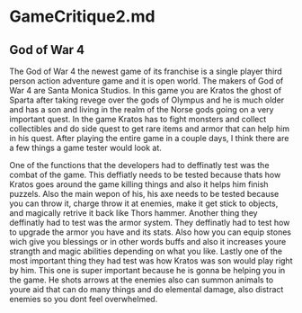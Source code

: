 # GameCritique2.md

 ## God of War 4
 The God of War 4 the newest game of its franchise is a single player third person action adventure game and it is open world. The makers
 of God of War 4 are Santa Monica Studios. In this game you are Kratos the ghost of Sparta after taking revege over the gods of Olympus and
 he is much older and has a son and living in the realm of the Norse gods going on a very important quest. In the game Kratos has to fight 
 monsters and collect collectibles and do side quest to get rare items and armor that can help him in his quest. After playing the entire game in a couple days, I think there are a few things a game tester would look at.
  
 One of the functions that the developers had to deffinatly test was the combat of the game. This deffiatly needs to be tested because thats how Kratos goes around the game killing things and also it helps him finish puzzels. Also the main wepon of his, his axe needs to be tested because you can throw it, charge throw it at enemies, make it get stick to objects, and magically retrive it back like Thors hammer. Another thing they deffinatly had to test was the armor system. They deffinatly had to test how to upgrade the armor you have and its stats. Also how you can equip stones wich give you blessings or in other words buffs and also it increases youre strangth and magic abilities depending on what you like.
Lastly one of the most important thing they had test was how Kratos was son would play right by him. This one is super important because he is gonna be helping you in the game. He shots arrows at the enemies also can summon animals to youre aid that can do many things and do elemental damage, also distract enemies so you dont feel overwhelmed. 
